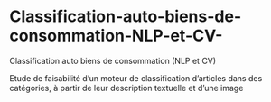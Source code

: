 # Classification-auto-biens-de-consommation-NLP-et-CV-
Classification auto biens de consommation (NLP et CV)

Etude de faisabilité d’un moteur de classification d’articles dans des catégories, à partir de leur description textuelle et d’une image

